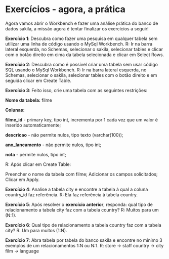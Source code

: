 # Exercícios - agora, a prática
Agora vamos abrir o Workbench e fazer uma análise prática do banco de dados sakila, a missão agora é tentar finalizar os exercícios a seguir!

**Exercício 1**: Descubra como fazer uma pesquisa em qualquer tabela sem utilizar uma linha de código usando o MySql Workbench.
R: Ir na barra lateral esquerda, no Schemas, selecionar o sakila, selecionar tables e clicar com o botão direito em cima da tabela selecionada e clicar em Select Rows. 

**Exercício 2**: Descubra como é possível criar uma tabela sem usar código SQL usando o MySql Workbench.
R: Ir na barra lateral esquerda, no Schemas, selecionar o sakila, selecionar tables com o botão direito e em seguida clicar em Create Table.

**Exercício 3**: Feito isso, crie uma tabela com as seguintes restrições:

**Nome da tabela:** filme

**Colunas:**

**filme_id** - primary key, tipo int, incrementa por 1 cada vez que um valor é inserido automaticamente;

**descricao** - não permite nulos, tipo texto (varchar(100));

**ano_lancamento** - não permite nulos, tipo int;

**nota** - permite nulos, tipo int;

R: Após clicar em Create Table:

Preencher o nome da tabela com filme;
Adicionar os campos solicitados;
Clicar em Apply.

**Exercício 4**: Analise a tabela city e encontre a tabela à qual a coluna country_id faz referência.
R: Ela faz referência à tabela country.

**Exercício 5**: Após resolver o **exercício anterior**, responda: qual tipo de relacionamento a tabela city faz com a tabela country?
R: Muitos para um (N:1).

**Exercício 6**: Qual tipo de relacionamento a tabela country faz com a tabela city?
R: Um para muitos (1:N).

**Exercício 7**: Abra tabela por tabela do banco sakila e encontre no mínimo 3 exemplos de um relacionamentos 1:N ou N:1.
R: store -> staff
country -> city
film -> language
